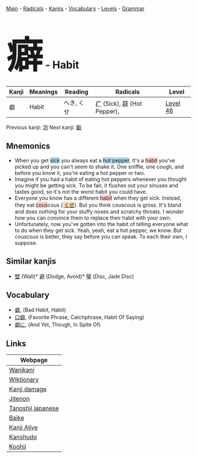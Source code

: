 <style> bigfont {font-size: 100px}</style>
[Main](../README.md) -
[Radicals](../radicals.md) -
[Kanjis](../kanjis.md) -
[Vocabulary](../vocabulary.md) -
[Levels](../levels.md) -
[Grammar](../grammar.md)
# <bigfont> 癖</bigfont> - Habit 

| Kanji | Meanings | Reading | Radicals | Level |
| --- | --- | --- | --- | --- |
| 癖 | Habit | へき, くせ | [疒](../radicals/疒.md) (Sick), [辟](../radicals/辟.md) (Hot Pepper),  | [Level 46](../levels/wk_level46.md) |

Previous kanji: [泡](泡.md) Next kanji: [鍛](鍛.md) 

## Mnemonics
 * When you get <span style="background-color:#ADD8E6"> sick</span> you always eat a <span style="background-color:#ADD8E6"> hot pepper</span>. It's a <span style="background-color:#ffcccb"> habit</span> you've picked up and you can't seem to shake it. One sniffle, one cough, and before you know it, you're eating a hot pepper or two.
* Imagine if you had a habit of eating hot peppers whenever you thought you might be getting sick. To be fair, it flushes out your sinuses and tastes good, so it's not the worst habit you could have.
* Everyone you know has a different <span style="background-color:#ffcccb"> habit</span> when they get sick. Instead, they eat <span style="background-color:#ffcccb"> cous</span>cous (<span style="background-color:#fed8b1"> [くせ](https://jisho.org/search/くせ)</span>). But you think couscous is gross. It's bland and does nothing for your stuffy noses and scratchy throats. I wonder how you can convince them to replace their habit with your own.
* Unfortunately, now you've gotten into the habit of telling everyone what to do when they get sick. Yeah, yeah, eat a hot pepper, we know. But couscous is better, they say before you can speak. To each their own, I suppose.


## Similar kanjis
 * [壁](壁.md) (Wall)* [避](避.md) (Dodge, Avoid)* [璧](璧.md) (Disc, Jade Disc)


## Vocabulary
 * [癖](../vocabulary/癖.md), (Bad Habit, Habit)
* [口癖](../vocabulary/癖.md), (Favorite Phrase, Catchphrase, Habit Of Saying)
* [癖に](../vocabulary/癖.md), (And Yet, Though, In Spite Of)



## Links 

| Webpage |
| --- |
| [Wanikani          ](https://www.wanikani.com/kanji/癖) |
| [Wiktionary        ](https://en.wiktionary.org/wiki/癖) |
| [Kanji damage      ](http://www.kanjidamage.com/kanji/search?utf8=✓&q=癖) |
| [Jitenon           ](https://jitenon.com/kanji/癖) |
| [Tanoshii japanese ](https://www.tanoshiijapanese.com/dictionary/kanji.cfm?k=癖) |
| [Baike             ](https://baike.baidu.com/item/癖) |
| [Kanji Alive       ](https://app.kanjialive.com/癖) |
| [Kanshudo          ](https://www.kanshudo.com/searchmn?q=癖) |
| [Koohii            ](https://kanji.koohii.com/study/kanji/癖) |

